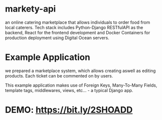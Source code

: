 # markety-api
 an online catering marketplace that allows individuals to order food from local caterers. Tech stack includes Python-Django RESTfulAPI as the backend, React for the frontend development and Docker Containers for production deployment using Digital Ocean servers. 

# Example Application

we prepared a marketplace system, which allows creating aswell as editing products.
Each ticket can be commented on by users.

This example application makes use of Foreign Keys, Many-To-Many Fields, template tags, middlewares, views, etc... - a typical Django app.

# DEMO: https://bit.ly/2SHOADD
